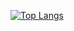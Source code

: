 
[![Top Langs](https://github-readme-stats.vercel.app/api/top-langs/?username=nikitafin&layout=compact&show_icons=true&theme=gruvbox&hide=jupyter%20notebook)](https://github.com/anuraghazra/github-readme-stats)

<!--
**nikitafin/nikitafin** is a ✨ _special_ ✨ repository because its `README.md` (this file) appears on your GitHub profile.

Here are some ideas to get you started:

- 🔭 I’m currently working on ...
- 🌱 I’m currently learning ...
- 👯 I’m looking to collaborate on ...
- 🤔 I’m looking for help with ...
- 💬 Ask me about ...
- 📫 How to reach me: ...
- 😄 Pronouns: ...
- ⚡ Fun fact: ...
-->
